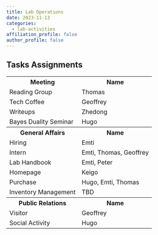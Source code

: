 ```yaml
---
title: Lab Operations
date: 2023-11-13
categories:
  - lab-activities
affiliation_profile: false
author_profile: false
---
```


<h2>Tasks Assignments</h2>
<table class="table">
   <tr>
    <th>Meeting</th>
    <th>Name</th>
  </tr>
  <tr>
    <td>Reading Group</td>
    <td>Thomas</td>
  </tr>
  <tr>
    <td>Tech Coffee</td>
    <td>Geoffrey</td>
  </tr>
  <tr>
    <td>Writeups</td>
    <td>Zhedong</td>
  </tr>
  <tr>
    <td>Bayes Duality Seminar</td>
    <td>Hugo</td>
  </tr>
  <tr>
    <th>General Affairs</th>
    <th>Name</th>
  </tr>
  <tr>
    <td>Hiring</td>
    <td>Emti</td>
  </tr>
  <tr>
    <td>Intern</td>
    <td>Emti, Thomas, Geoffrey</td>
  </tr>
  <tr>
    <td>Lab Handbook</td>
    <td>Emti, Peter</td>
  </tr>
  <tr>
    <td>Homepage</td>
    <td>Keigo</td>
  </tr>
  <tr>
    <td>Purchase</td>
    <td>Hugo, Emti, Thomas</td>
  </tr>
  <tr>
    <td>Inventory Management</td>
    <td>TBD</td>
  </tr>
  <tr>
    <th>Public Relations</th>
    <th>Name</th>
  </tr>
  <tr>
    <td>Visitor</td>
    <td>Geoffrey</td>
  </tr>
  <tr>
    <td>Social Activity</td>
    <td> Hugo</td>
  </tr>
</table>